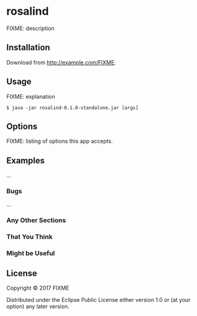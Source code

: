 # rosalind

FIXME: description

## Installation

Download from http://example.com/FIXME.

## Usage

FIXME: explanation

    $ java -jar rosalind-0.1.0-standalone.jar [args]

## Options

FIXME: listing of options this app accepts.

## Examples

...

### Bugs

...

### Any Other Sections
### That You Think
### Might be Useful

## License

Copyright © 2017 FIXME

Distributed under the Eclipse Public License either version 1.0 or (at
your option) any later version.
